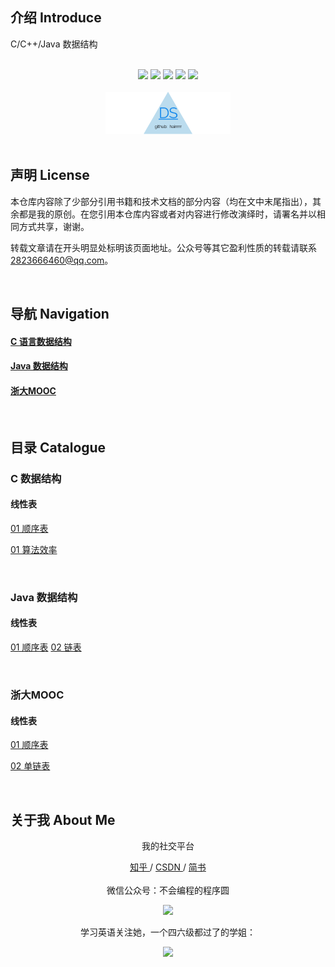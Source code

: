 ## 介绍  Introduce

C/C++/Java 数据结构



<br>

<div align="center">
    <a href="#"> <img src="https://img.shields.io/badge/language-C-orange"></a>
    <a href="#"> <img src="https://img.shields.io/badge/language-C++-purple"></a>
    <a href="#"> <img src="https://img.shields.io/badge/language-Java-green"></a>
    <a href="#weixin"> <img src="https://img.shields.io/badge/QQ%E7%BE%A4%E5%8F%B7-1040522517-blue"></a>
    <a href="#weixin"> <img src="https://img.shields.io/badge/%E5%BE%AE%E4%BF%A1%E5%85%AC%E4%BC%97%E5%8F%B7-%E4%B8%8D%E4%BC%9A%E7%BC%96%E7%A8%8B%E7%9A%84%E7%A8%8B%E5%BA%8F%E5%9C%86-blue"></a>
</div>

<br>

<div align="center">
    <img src="https://github.com/hairrrrr/Data-Structure/blob/master/img/logo.png" width="200px">
</div>

<br>

## 声明  License

本仓库内容除了少部分引用书籍和技术文档的部分内容（均在文中末尾指出），其余都是我的原创。在您引用本仓库内容或者对内容进行修改演绎时，请署名并以相同方式共享，谢谢。

转载文章请在开头明显处标明该页面地址。公众号等其它盈利性质的转载请联系 2823666460@qq.com。

<br>

<div>

## 导航 Navigation 
#### <a href="#dsc">C 语言数据结构</a>
#### <a href="#dsjava">Java 数据结构</a>
#### <a href="#dsmooc">浙大MOOC</a>


</div>



<div>

</br>

## 目录 Catalogue

<div id="dsc">

### C 数据结构
#### 线性表
<a href="https://github.com/hairrrrr/Data-Structure/tree/master/C%20%E6%95%B0%E6%8D%AE%E7%BB%93%E6%9E%84/01%20%E7%BA%BF%E6%80%A7%E8%A1%A8/01%20%E9%A1%BA%E5%BA%8F%E8%A1%A8">01 顺序表</a>

 <a href="http://mp.weixin.qq.com/s?__biz=MzAxMDQwMzU4Mg==&mid=2247484091&idx=1&sn=f06355cc902e3c648fbef2b1d8fd75c1&chksm=9b51a92aac26203cd4eec1641821092eebeb1f52f1d55e2e558684836090c975222fbbe7dc2f&scene=21#wechat_redirect">01 算法效率</a>
<a href=""></a>

</div>

</br>

<div id="dsjava">

### Java 数据结构
#### 线性表
<a href="https://github.com/hairrrrr/Data-Structure/tree/master/Java%20%E6%95%B0%E6%8D%AE%E7%BB%93%E6%9E%84/01%20%E9%A1%BA%E5%BA%8F%E8%A1%A8%E5%92%8C%E9%93%BE%E8%A1%A8/01%20%E9%A1%BA%E5%BA%8F%E8%A1%A8">01 顺序表</a>
<a href="https://github.com/hairrrrr/Data-Structure/tree/master/Java%20%E6%95%B0%E6%8D%AE%E7%BB%93%E6%9E%84/01%20%E9%A1%BA%E5%BA%8F%E8%A1%A8%E5%92%8C%E9%93%BE%E8%A1%A8/02%20%E9%93%BE%E8%A1%A8">02 链表</a>



<a href=""></a>
<a href=""></a>

</div>

</br>

<div id="dsmooc">

### 浙大MOOC



#### 线性表

<a href="https://github.com/hairrrrr/Date-Structure/tree/master/%E6%B5%99%E5%A4%A7mooc/02%20%E7%BA%BF%E6%80%A7%E7%BB%93%E6%9E%84/01%20%E7%BA%BF%E6%80%A7%E8%A1%A8-%E9%A1%BA%E5%BA%8F%E5%AD%98%E5%82%A8">01 顺序表</a>

<a href="https://github.com/hairrrrr/Date-Structure/tree/master/%E6%B5%99%E5%A4%A7mooc/02%20%E7%BA%BF%E6%80%A7%E7%BB%93%E6%9E%84/02%20%E7%BA%BF%E6%80%A7%E8%A1%A8-%E9%93%BE%E5%BC%8F%E5%AD%98%E5%82%A8">02 单链表</a>

<a href=""></a>
<a href=""></a>

</div>


</div>

</br>

## 关于我 About Me
<div id = "weixin" align="center">
<p>我的社交平台</p>
	<a href="https://www.zhihu.com/people/wang-ni-ma-46-25"> 知乎 </a> / <a href="https://blog.csdn.net/qq_44954010"> CSDN </a> / <a href="https://www.jianshu.com/u/30f0dcfc671c"> 简书 </a> 
	<br><br>
	微信公众号：不会编程的程序圆
    <p><img width="320px" src="https://github.com/hairrrrr/C-CrashCourse/blob/master/img/QR%20Code/1.png"></img></p>
    学习英语关注她，一个四六级都过了的学姐：
    <p><img width="320px" src="https://github.com/hairrrrr/C-CrashCourse/blob/master/img/QR%20Code/0.jpg"></img></p>

</div>